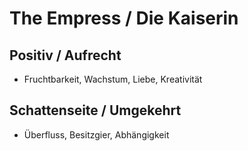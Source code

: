 # The Empress / Die Kaiserin

## Positiv / Aufrecht

- Fruchtbarkeit, Wachstum, Liebe, Kreativität

## Schattenseite / Umgekehrt

- Überfluss, Besitzgier, Abhängigkeit
